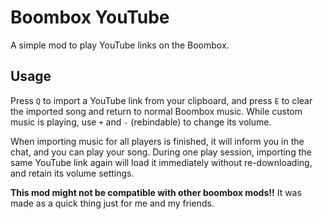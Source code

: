 # Boombox YouTube
A simple mod to play YouTube links on the Boombox.

## Usage
Press `Q` to import a YouTube link from your clipboard, and press `E` to clear the imported song and return to normal Boombox music. While custom music is playing, use `+` and `-` (rebindable) to change its volume.

When importing music for all players is finished, it will inform you in the chat, and you can play your song. During one play session, importing the same YouTube link again will load it immediately without re-downloading, and retain its volume settings.

**This mod might not be compatible with other boombox mods!!** It was made as a quick thing just for me and my friends.